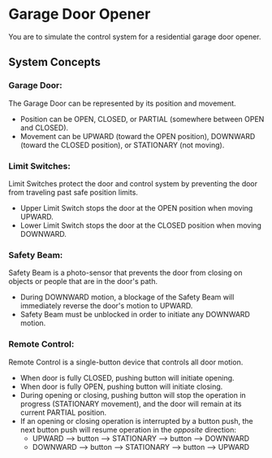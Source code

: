# Garage Door Opener

You are to simulate the control system for a residential garage door opener.

## System Concepts
### Garage Door: 
The Garage Door can be represented by its position and movement. 
- Position can be OPEN, CLOSED, or PARTIAL (somewhere between OPEN and CLOSED). 
- Movement can be UPWARD (toward the OPEN position), DOWNWARD (toward the CLOSED position), or STATIONARY (not moving).
### Limit Switches:
Limit Switches protect the door and control system by preventing the door from traveling past safe position limits.
- Upper Limit Switch stops the door at the OPEN position when moving UPWARD.
- Lower Limit Switch stops the door at the CLOSED position when moving DOWNWARD.
### Safety Beam:
Safety Beam is a photo-sensor that prevents the door from closing on objects or people that are in the door's path. 
- During DOWNWARD motion, a blockage of the Safety Beam will immediately reverse the door's motion to UPWARD.
- Safety Beam must be unblocked in order to initiate any DOWNWARD motion. 
### Remote Control:
Remote Control is a single-button device that controls all door motion. 
- When door is fully CLOSED, pushing button will initiate opening.
- When door is fully OPEN, pushing button will initiate closing. 
- During opening or closing, pushing button will stop the operation in progress (STATIONARY movement), and the door will remain at its current PARTIAL position.
- If an opening or closing operation is interrupted by a button push, the next button push will resume operation in the _opposite_ direction:
    - UPWARD --> button --> STATIONARY --> button --> DOWNWARD
    - DOWNWARD --> button --> STATIONARY --> button --> UPWARD
